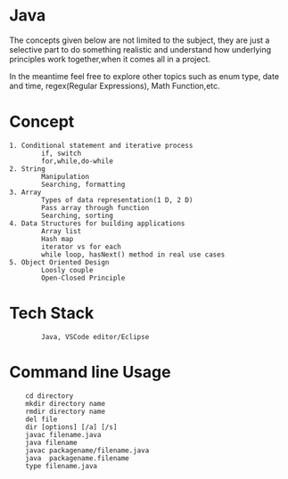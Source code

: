 
# Java 
The concepts given below are not limited to the subject, they are just a selective part to 
do something realistic and understand how underlying principles work together,when it comes all in a project.  

In the meantime feel free to explore other topics such as enum type, date and time, regex(Regular Expressions), Math Function,etc.  

# Concept
    1. Conditional statement and iterative process
            if, switch
            for,while,do-while
    2. String
            Manipulation 
            Searching, formatting 
    3. Array
            Types of data representation(1 D, 2 D)
            Pass array through function 
            Searching, sorting
    4. Data Structures for building applications
            Array list
            Hash map 
            iterator vs for each 
            while loop, hasNext() method in real use cases   
    5. Object Oriented Design  
            Loosly couple 
            Open-Closed Principle 
# Tech Stack
            Java, VSCode editor/Eclipse 
# Command line Usage 
        cd directory 
        mkdir directory name 
        rmdir directory name 
        del file 
        dir [options] [/a] [/s]
        javac filename.java
        java filename 
        javac packagename/filename.java
        java  packagename.filename 
        type filename.java
        

      

